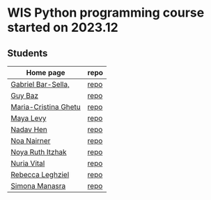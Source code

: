 # WIS Python programming course started on 2023.12


## Students

| Home page | repo |
| --------- | ---- |
| [Gabriel Bar-Sella,](https://gavrielbs.github.io/)  | [repo](https://github.com/gavrielbs/gavrielbs.github.io)   |
| [Guy Baz](https://g-s-baz.github.io/)               | [repo](https://github.com/g-s-baz/g-s-baz.github.io)       |
| [Maria-Cristina Ghetu](https://mcghetu.github.io/)  | [repo](https://github.com/MCGhetu/mcghetu.github.io)       |
| [Maya Levy](https://mayalevy2.github.io/)           | [repo](https://github.com/MayaLevy2/Mayalevy2.github.io)   |
| [Nadav Hen](https://nadavhen.github.io/)            | [repo](https://github.com/nadavhen/nadavhen.github.io)     |
| [Noa Nairner](https://noanai.github.io/)            | [repo](https://github.com/NoaNai/NoaNai.github.io/)        |
| [Noya Ruth Itzhak](https://noyarui.github.io/)      | [repo](https://github.com/noyarui/noyarui.github.io)       |
| [Nuria Vital](https://nuriavital.github.io/)        | [repo](https://github.com/NuriaVital/NuriaVital.github.io) |
| [Rebecca Leghziel](https://rebeccaleghziel.github.io/)  | [repo](https://github.com/rebeccaleghziel/rebeccaleghziel.github.io) |
| [Simona Manasra](https://mlkndt.github.io/)         | [repo](https://github.com/mlkndt/mlkndt.github.io)         |
